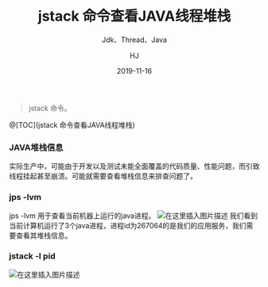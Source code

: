 ﻿---
layout:     post
title:      jstack 命令查看JAVA线程堆栈
subtitle:   Jdk、Thread、Java
date:       2019-11-16
author:     HJ
header-img: img/post-bg-debug.png
catalog: true
tags:
    - Java
---


>jstack 命令。

@[TOC](jstack 命令查看JAVA线程堆栈)
### JAVA堆栈信息
实际生产中，可能由于开发以及测试未能全面覆盖的代码质量、性能问题，而引致线程挂起甚至崩溃。可能就需要查看堆栈信息来排查问题了。
### jps -lvm
jps -lvm 用于查看当前机器上运行的java进程。
![在这里插入图片描述](https://img-blog.csdnimg.cn/20191116104338169.png)
我们看到当前计算机运行了3个java进程，进程id为267064的是我们的应用服务，我们需要查看其堆栈信息。

### jstack -l pid
![在这里插入图片描述](https://img-blog.csdnimg.cn/2019111610454680.png)
